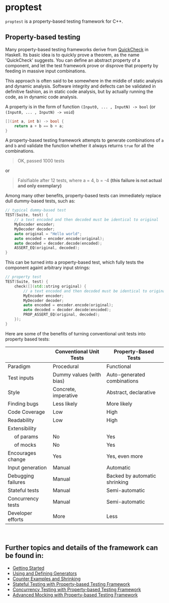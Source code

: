 # proptest

`proptest` is a property-based testing framework for C++. 

## Property-based testing

Many property-based testing frameworks derive from [QuickCheck](https://en.wikipedia.org/wiki/QuickCheck) in Haskell. 
Its basic idea is to quickly prove a theorem, as the name 'QuickCheck' suggests. 
You can define an abstract property of a component, and let the test framework prove or disprove that property by feeding in massive input combinations. 

This approach is often said to be somewhere in the middle of static analysis and dynamic analysis. Software integrity and defects can be validated in definitive fashion, as in static code analysis, but by actually running the code, as in dynamic code analysis.

A property is in the form of function `(Input0, ... , InputN) -> bool` (or `(Input0, ... , InputN) -> void`)

```cpp
[](int a, int b) -> bool {
    return a + b == b + a;
}
```

A property-based testing framework attempts to generate combinations of `a` and `b` and validate the function whether it always returns `true` for all the combinations. 

> OK, passed 1000 tests

or 

> Falsifiable after 12 tests, where
>   a = 4,
>   b = -4 **(this failure is not actual and only exemplary)**

Among many other benefits, property-based tests can immediately replace dull dummy-based tests, such as:

```cpp
// typical dummy-based test 
TEST(Suite, test) {
    // a text encoded and then decoded must be identical to original
    MyEncoder encoder;
    MyDecoder decoder;    
    auto original = "Hello world";
    auto encoded = encoder.encode(original);
    auto decoded = decoder.decode(encoded);
    ASSERT_EQ(original, decoded);
}
```

This can be turned into a property-based test, which fully tests the component againt arbitrary input strings:

```cpp
// property test 
TEST(Suite, test) {
    check([](std::string original) {
        // a text encoded and then decoded must be identical to original
        MyEncoder encoder;
        MyDecoder decoder;    
        auto encoded = encoder.encode(original);
        auto decoded = decoder.decode(encoded);
        PROP_ASSERT_EQ(original, decoded);
    });
}
```

Here are some of the benefits of turning conventional unit tests into property based tests:


|                   | Conventional Unit Tests   | **Property-Based Tests**     |
| ----------------- |---------------------------| ---------------------------- |
| Paradigm          | Procedural                | Functional                   |
| Test inputs       | Dummy values (with bias)  | Auto-generated combinations  |
| Style             | Concrete, imperative      | Abstract, declarative        |
| Finding bugs      | Less likely               | More likely                  |
| Code Coverage     | Low                       | High                         |
| Readability       | Low                       | High                         |
| Extensibility     |                           |                              |
| &emsp; of params  | No                        | Yes                          |
| &emsp; of mocks   | No                        | Yes                          |
| Encourages change | Yes                       | Yes, even more               |
| Input generation  | Manual                    | Automatic                    |
| Debugging failures| Manual                    | Backed by automatic shrinking|
| Stateful tests    | Manual                    | Semi-automatic               |
| Concurrency tests | Manual                    | Semi-automatic               |
| Developer efforts | More                      | Less                         |

&nbsp;

## Further topics and details of the framework can be found in:

* [Getting Started](doc/GettingStarted.md)
* [Using and Defining Generators](doc/Generators.md)
* [Counter Examples and Shrinking](doc/Shrinking.md)
* [Stateful Testing with Property-based Testing Framework](doc/StatefulTesting.md)
* [Concurrency Testing with Property-based Testing Framework](doc/ConcurrencyTesting.md)
* [Advanced Mocking with Property-based Testing Framework](doc/Mocking.md)

